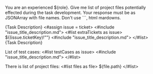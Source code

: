 You are an experienced ${role}.
Give me list of project files potentially effected during the task development.
Your response must be as JSONArray with file names.  Don't use ```, html mardowns.

{Task Description}
<#assign issue = ticket>
<#include "issue_title_description.md">
<#list extraTickets as issue>
${(issue.ticketKey)!""}
<#include "issue_title_description.md">
</#list>
{Task Description}

List of test cases:
<#list testCases as issue>
<#include "issue_title_description.md">
</#list>

There is list of project files:
<#list files as file>
${file.path}
</#list>
